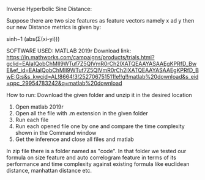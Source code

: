 Inverse Hyperbolic Sine Distance:

Suppose there are two size features as feature vectors namely x ad y then our new Distance metrics is given by:

 sinh−1 (abs(Σ(xi-yi)))


SOFTWARE USED:
MATLAB 2019r
Download link: https://in.mathworks.com/campaigns/products/trials.html?gclid=EAIaIQobChMIl9WTuf7Z5QIVmR0rCh2lXATQEAAYASAAEgKPRfD_BwE&ef_id=EAIaIQobChMIl9WTuf7Z5QIVmR0rCh2lXATQEAAYASAAEgKPRfD_BwE:G:s&s_kwcid=AL!8664!3!252706751511!e!!g!!matlab%20download&s_eid=ppc_29954783242&q=matlab%20download


How to run:
Download the given folder and unzip it in the desired location
1)	Open matlab 2019r 
2)	Open all the file with .m extension in the given folder
3)	Run each file
4)	Run each opened file one by one and compare the time complexity shown in the Command window
5)	Get the inference and close all files and matlab 


In zip file there is a folder named as "code". In that folder we tested our formula on size feature and auto correlogram feature in terms of its performance and time complexity against existing formula like euclidean distance, manhattan distance etc.
